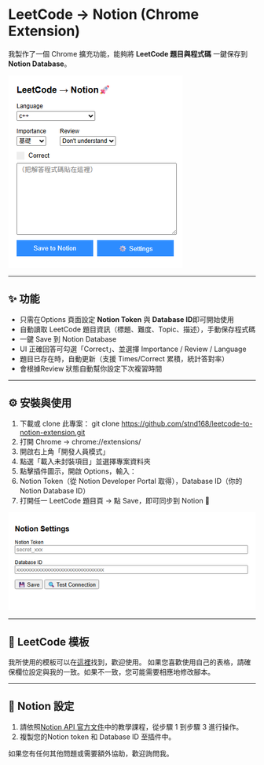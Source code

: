 # LeetCode → Notion (Chrome Extension)

我製作了一個 Chrome 擴充功能，能夠將 **LeetCode 題目與程式碼** 一鍵保存到 **Notion Database**。

![image](https://github.com/stnd168/leetcode-to-notion-extension/blob/main/info/info.png)

---

## ✨ 功能
- 只需在Options 頁面設定 **Notion Token** 與 **Database ID**即可開始使用
- 自動讀取 LeetCode 題目資訊（標題、難度、Topic、描述），手動保存程式碼
- 一鍵 Save 到 Notion Database
- UI 正確回答可勾選「Correct」、並選擇 Importance / Review / Language
- 題目已存在時，自動更新（支援 Times/Correct 累積，統計答對率）
- 會根據Review 狀態自動幫你設定下次複習時間

---

## ⚙️ 安裝與使用

1. 下載或 clone 此專案：
   git clone https://github.com/stnd168/leetcode-to-notion-extension.git
2. 打開 Chrome → chrome://extensions/
3. 開啟右上角「開發人員模式」
4. 點選「載入未封裝項目」並選擇專案資料夾
5. 點擊插件圖示，開啟 Options，輸入：
6. Notion Token（從 Notion Developer Portal 取得），Database ID（你的 Notion Database ID）
7. 打開任一 LeetCode 題目頁 → 點 Save，即可同步到 Notion 🎉

![image](https://github.com/stnd168/leetcode-to-notion-extension/blob/main/info/option.png)

---
## 📖 LeetCode 模板
我所使用的模板可以在[這裡](https://chrome-saturn-552.notion.site/277a5cc67b55808481fce692b517c255?v=277a5cc67b558144949c000ccdc1de77&source=copy_link)找到，歡迎使用。
如果您喜歡使用自己的表格，請確保欄位設定與我的一致。如果不一致，您可能需要相應地修改腳本。

---
## 📝 Notion 設定
1. 請依照[Notion API 官方文件](https://developers.notion.com/docs/create-a-notion-integration)中的教學課程，從步驟 1 到步驟 3 進行操作。
2. 複製您的Notion token 和 Database ID 至插件中。

如果您有任何其他問題或需要額外協助，歡迎詢問我。

